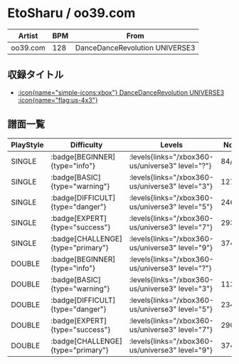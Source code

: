 # EtoSharu / oo39.com

|Artist|BPM|From|
|------|---|----|
|oo39.com|128|DanceDanceRevolution UNIVERSE3|

## 収録タイトル

- [:icon{name="simple-icons:xbox"} DanceDanceRevolution UNIVERSE3 :icon{name="flag:us-4x3"}](/xbox360-us/universe3)

## 譜面一覧

|PlayStyle|Difficulty|Levels|Notes|Movie|
|---------|----------|------|-----|-----|
|SINGLE| :badge[BEGINNER]{type="info"}| :levels{links="/xbox360-us/universe3" level="?"}|84/3||
|SINGLE| :badge[BASIC]{type="warning"}| :levels{links="/xbox360-us/universe3" level="3"}|127/2||
|SINGLE| :badge[DIFFICULT]{type="danger"}| :levels{links="/xbox360-us/universe3" level="5"}|246/6||
|SINGLE| :badge[EXPERT]{type="success"}| :levels{links="/xbox360-us/universe3" level="7"}|293/28||
|SINGLE| :badge[CHALLENGE]{type="primary"}| :levels{links="/xbox360-us/universe3" level="9"}|374/36||
|DOUBLE| :badge[BEGINNER]{type="info"}| :levels{links="/xbox360-us/universe3" level="?"}|||
|DOUBLE| :badge[BASIC]{type="warning"}| :levels{links="/xbox360-us/universe3" level="3"}|113/5||
|DOUBLE| :badge[DIFFICULT]{type="danger"}| :levels{links="/xbox360-us/universe3" level="5"}|234/17||
|DOUBLE| :badge[EXPERT]{type="success"}| :levels{links="/xbox360-us/universe3" level="7"}|290/28||
|DOUBLE| :badge[CHALLENGE]{type="primary"}| :levels{links="/xbox360-us/universe3" level="9"}|374/34||
